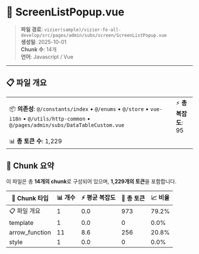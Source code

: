 # 📄 ScreenListPopup.vue

> **파일 경로**: `vizier(sample)/vizier-fe-all-develop/src/pages/admin/subs/screen/ScreenListPopup.vue`  
> **생성일**: 2025-10-01  
> **Chunk 수**: 14개  
> **언어**: Javascript / Vue
---





## 📋 파일 개요

| | |
|--|--|
| 📦 **의존성**: `@/constants/index` • `@/enums` • `@/store` • `vue-i18n` • `@/utils/http-common` • `@/pages/admin/subs/DataTableCustom.vue` | ⚡ **총 복잡도**: 95 |
| 📊 **총 토큰 수**: 1,229 |  |






## 🧩 Chunk 요약

이 파일은 총 **14개의 chunk**로 구성되어 있으며, **1,229개의 토큰**을 포함합니다.

| 🧩 Chunk 타입 | 📊 개수 | ⚡ 평균 복잡도 | 📝 총 토큰 | 📈 비율 |
|---------------|--------|-------------|----------|--------|
| 📋 파일 개요 | 1 | 0.0 | 973 | 79.2% |
| template | 1 | 0.0 | 0 | 0.0% |
| arrow_function | 11 | 8.6 | 256 | 20.8% |
| style | 1 | 0.0 | 0 | 0.0% |

